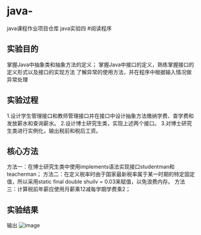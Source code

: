 # java-
java课程作业项目仓库
java实验四
#阅读程序

## 实验目的
掌握Java中抽象类和抽象方法的定义； 
掌握Java中接口的定义，熟练掌握接口的定义形式以及接口的实现方法
了解异常的使用方法，并在程序中根据输入情况做异常处理

## 实验过程
1.设计学生管理接口和教师管理接口并在接口中设计抽象方法缴纳学费、查学费和发放薪水和查询薪水。
2.设计博士研究生类，实现上述两个接口。
3.对博士研究生类进行实例化，输出税前和税后工资。

## 核心方法
方法一：在博士研究生类中使用implements语法实现接口studentman和teacherman；
方法二：在定义税率时由于国家最新税率属于某一时期的特定固定值，所以采用static final double shuilv = 0.03来赋值，以免浪费内存。
方法三：计算税前年薪应使用月薪乘12减每学期学费乘2；

## 实验结果
输出
![image]()
